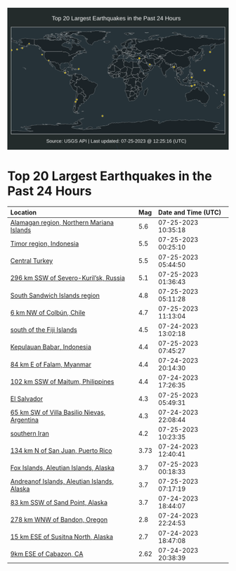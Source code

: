 ![Map](./map.png)

# Top 20 Largest Earthquakes in the Past 24 Hours

| Location | Mag | Date and Time (UTC) |
|:---|:---|:---|
| [Alamagan region, Northern Mariana Islands](https://earthquake.usgs.gov/earthquakes/eventpage/us7000ki6k) | 5.6 | 07-25-2023 10:35:18 |
| [Timor region, Indonesia](https://earthquake.usgs.gov/earthquakes/eventpage/us7000ki3q) | 5.5 | 07-25-2023 00:25:10 |
| [Central Turkey](https://earthquake.usgs.gov/earthquakes/eventpage/us7000ki5u) | 5.5 | 07-25-2023 05:44:50 |
| [296 km SSW of Severo-Kuril’sk, Russia](https://earthquake.usgs.gov/earthquakes/eventpage/us7000ki52) | 5.1 | 07-25-2023 01:36:43 |
| [South Sandwich Islands region](https://earthquake.usgs.gov/earthquakes/eventpage/us7000ki5p) | 4.8 | 07-25-2023 05:11:28 |
| [6 km NW of Colbún, Chile](https://earthquake.usgs.gov/earthquakes/eventpage/us7000ki6w) | 4.7 | 07-25-2023 11:13:04 |
| [south of the Fiji Islands](https://earthquake.usgs.gov/earthquakes/eventpage/us7000khyv) | 4.5 | 07-24-2023 13:02:18 |
| [Kepulauan Babar, Indonesia](https://earthquake.usgs.gov/earthquakes/eventpage/us7000ki62) | 4.4 | 07-25-2023 07:45:27 |
| [84 km E of Falam, Myanmar](https://earthquake.usgs.gov/earthquakes/eventpage/us7000ki2c) | 4.4 | 07-24-2023 20:14:30 |
| [102 km SSW of Maitum, Philippines](https://earthquake.usgs.gov/earthquakes/eventpage/us7000ki0m) | 4.4 | 07-24-2023 17:26:35 |
| [El Salvador](https://earthquake.usgs.gov/earthquakes/eventpage/us7000ki5v) | 4.3 | 07-25-2023 05:49:31 |
| [65 km SW of Villa Basilio Nievas, Argentina](https://earthquake.usgs.gov/earthquakes/eventpage/us7000ki34) | 4.3 | 07-24-2023 22:08:44 |
| [southern Iran](https://earthquake.usgs.gov/earthquakes/eventpage/us7000ki6l) | 4.2 | 07-25-2023 10:23:35 |
| [134 km N of San Juan, Puerto Rico](https://earthquake.usgs.gov/earthquakes/eventpage/pr2023205001) | 3.73 | 07-24-2023 12:40:41 |
| [Fox Islands, Aleutian Islands, Alaska](https://earthquake.usgs.gov/earthquakes/eventpage/us7000ki4g) | 3.7 | 07-25-2023 00:18:33 |
| [Andreanof Islands, Aleutian Islands, Alaska](https://earthquake.usgs.gov/earthquakes/eventpage/us7000ki65) | 3.7 | 07-25-2023 07:17:19 |
| [83 km SSW of Sand Point, Alaska](https://earthquake.usgs.gov/earthquakes/eventpage/us7000ki11) | 3.7 | 07-24-2023 18:44:07 |
| [278 km WNW of Bandon, Oregon](https://earthquake.usgs.gov/earthquakes/eventpage/us7000ki35) | 2.8 | 07-24-2023 22:24:53 |
| [15 km ESE of Susitna North, Alaska](https://earthquake.usgs.gov/earthquakes/eventpage/ak0239fc61gj) | 2.7 | 07-24-2023 18:47:08 |
| [9km ESE of Cabazon, CA](https://earthquake.usgs.gov/earthquakes/eventpage/ci39621018) | 2.62 | 07-24-2023 20:38:39 |
